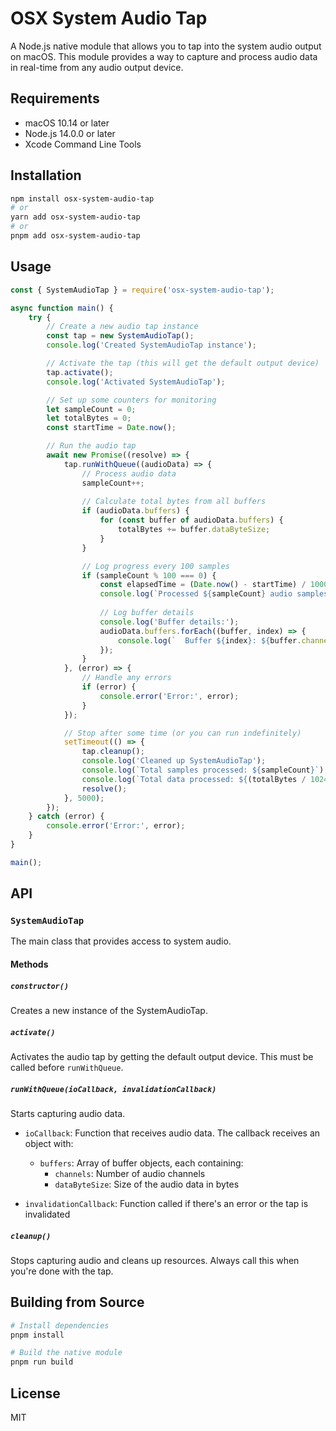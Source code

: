 # OSX System Audio Tap

A Node.js native module that allows you to tap into the system audio output on macOS. This module provides a way to capture and process audio data in real-time from any audio output device.

## Requirements

- macOS 10.14 or later
- Node.js 14.0.0 or later
- Xcode Command Line Tools

## Installation

```bash
npm install osx-system-audio-tap
# or
yarn add osx-system-audio-tap
# or
pnpm add osx-system-audio-tap
```

## Usage

```javascript
const { SystemAudioTap } = require('osx-system-audio-tap');

async function main() {
    try {
        // Create a new audio tap instance
        const tap = new SystemAudioTap();
        console.log('Created SystemAudioTap instance');

        // Activate the tap (this will get the default output device)
        tap.activate();
        console.log('Activated SystemAudioTap');

        // Set up some counters for monitoring
        let sampleCount = 0;
        let totalBytes = 0;
        const startTime = Date.now();

        // Run the audio tap
        await new Promise((resolve) => {
            tap.runWithQueue((audioData) => {
                // Process audio data
                sampleCount++;
                
                // Calculate total bytes from all buffers
                if (audioData.buffers) {
                    for (const buffer of audioData.buffers) {
                        totalBytes += buffer.dataByteSize;
                    }
                }

                // Log progress every 100 samples
                if (sampleCount % 100 === 0) {
                    const elapsedTime = (Date.now() - startTime) / 1000;
                    console.log(`Processed ${sampleCount} audio samples (${(totalBytes / 1024 / 1024).toFixed(2)} MB) in ${elapsedTime.toFixed(2)} seconds`);
                    
                    // Log buffer details
                    console.log('Buffer details:');
                    audioData.buffers.forEach((buffer, index) => {
                        console.log(`  Buffer ${index}: ${buffer.channels} channels, ${buffer.dataByteSize} bytes`);
                    });
                }
            }, (error) => {
                // Handle any errors
                if (error) {
                    console.error('Error:', error);
                }
            });

            // Stop after some time (or you can run indefinitely)
            setTimeout(() => {
                tap.cleanup();
                console.log('Cleaned up SystemAudioTap');
                console.log(`Total samples processed: ${sampleCount}`);
                console.log(`Total data processed: ${(totalBytes / 1024 / 1024).toFixed(2)} MB`);
                resolve();
            }, 5000);
        });
    } catch (error) {
        console.error('Error:', error);
    }
}

main();
```

## API

### `SystemAudioTap`

The main class that provides access to system audio.

#### Methods

##### `constructor()`

Creates a new instance of the SystemAudioTap.

##### `activate()`

Activates the audio tap by getting the default output device. This must be called before `runWithQueue`.

##### `runWithQueue(ioCallback, invalidationCallback)`

Starts capturing audio data.

- `ioCallback`: Function that receives audio data. The callback receives an object with:
  - `buffers`: Array of buffer objects, each containing:
    - `channels`: Number of audio channels
    - `dataByteSize`: Size of the audio data in bytes

- `invalidationCallback`: Function called if there's an error or the tap is invalidated

##### `cleanup()`

Stops capturing audio and cleans up resources. Always call this when you're done with the tap.

## Building from Source

```bash
# Install dependencies
pnpm install

# Build the native module
pnpm run build
```

## License

MIT 